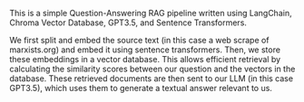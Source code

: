 This is a simple Question-Answering RAG pipeline written using LangChain, Chroma Vector Database, GPT3.5, and Sentence Transformers.

We first split and embed the source text (in this case a web scrape of marxists.org) and embed it using sentence transformers.
Then, we store these embeddings in a vector database. This allows efficient retrieval by calculating the similarity scores between our question and the vectors in the database.
These retrieved documents are then sent to our LLM (in this case GPT3.5), which uses them to generate a textual answer relevant to us. 

